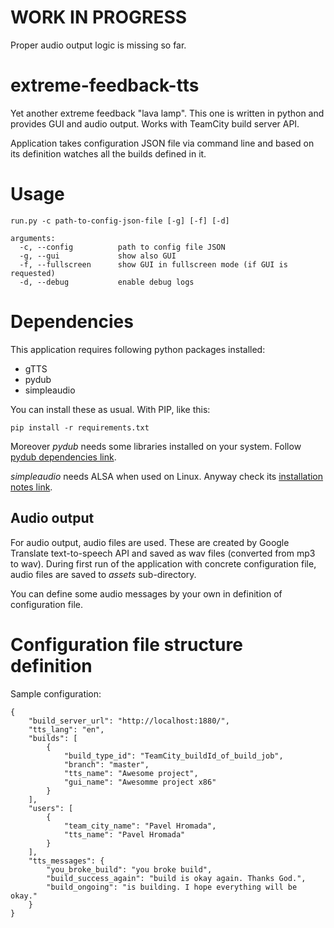 # **WORK IN PROGRESS**
Proper audio output logic is missing so far.

# extreme-feedback-tts

Yet another extreme feedback "lava lamp". This one is written in python and provides GUI and
audio output. Works with TeamCity build server API.

Application takes configuration JSON file via command line and based
on its definition watches all the builds defined in it.

# Usage

```
run.py -c path-to-config-json-file [-g] [-f] [-d]

arguments:
  -c, --config          path to config file JSON
  -g, --gui             show also GUI
  -f, --fullscreen      show GUI in fullscreen mode (if GUI is requested)
  -d, --debug           enable debug logs
```

# Dependencies

This application requires following python packages installed:

* gTTS
* pydub
* simpleaudio

You can install these as usual. With PIP, like this:

```
pip install -r requirements.txt
```

Moreover *pydub* needs some libraries installed on your system. Follow
[pydub dependencies link](https://github.com/jiaaro/pydub#dependencies).

*simpleaudio* needs ALSA when used on Linux. Anyway check its
[installation notes link](https://simpleaudio.readthedocs.io/en/latest/installation.html).

## Audio output

For audio output, audio files are used. These are created by Google Translate text-to-speech API
and saved as wav files (converted from mp3 to wav). During first run of the application with
concrete configuration file, audio files are saved to *assets* sub-directory.

You can define some audio messages by your own in definition of configuration file.

# Configuration file structure definition

Sample configuration:

```
{
    "build_server_url": "http://localhost:1880/",
    "tts_lang": "en",
    "builds": [
        {
            "build_type_id": "TeamCity_buildId_of_build_job",
            "branch": "master",
            "tts_name": "Awesome project",
            "gui_name": "Awesomme project x86"
        }
    ],
    "users": [
        {
            "team_city_name": "Pavel Hromada",
            "tts_name": "Pavel Hromada"
        }
    ],
    "tts_messages": {
        "you_broke_build": "you broke build",
        "build_success_again": "build is okay again. Thanks God.",
        "build_ongoing": "is building. I hope everything will be okay."
    }
}
```
